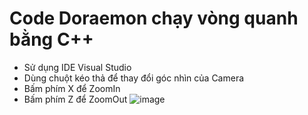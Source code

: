 # Code Doraemon chạy vòng quanh bằng C++
- Sử dụng IDE Visual Studio
- Dùng chuột kéo thả để thay đổi góc nhìn của Camera
- Bấm phím X để ZoomIn
- Bấm phím Z để ZoomOut
![image](https://github.com/user-attachments/assets/d75e5354-563c-4da2-95a8-6713a1e5a150)
